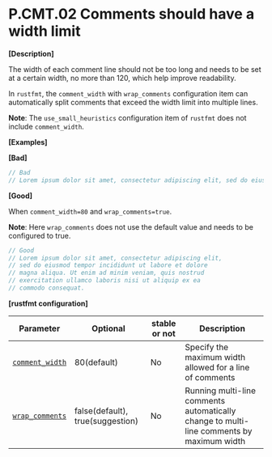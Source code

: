 # P.CMT.02 Comments should have a width limit

**[Description]**

The width of each comment line should not be too long and needs to be set at a certain width, no more than 120, which help improve readability.

In `rustfmt`, the `comment_width` with `wrap_comments` configuration item can automatically split comments that exceed the width limit into multiple lines.

**Note**: The `use_small_heuristics` configuration item of `rustfmt` does not include `comment_width`.

**[Examples]**

**[Bad]**

```rust
// Bad
// Lorem ipsum dolor sit amet, consectetur adipiscing elit, sed do eiusmod tempor incididunt ut labore et dolore magna aliqua. Ut enim ad minim veniam, quis nostrud exercitation ullamco laboris nisi ut aliquip ex ea commodo consequat.
```

**[Good]**

When `comment_width=80` and `wrap_comments=true`.

**Note**: Here `wrap_comments` does not use the default value and needs to be configured to true.

```rust
// Good
// Lorem ipsum dolor sit amet, consectetur adipiscing elit,
// sed do eiusmod tempor incididunt ut labore et dolore
// magna aliqua. Ut enim ad minim veniam, quis nostrud
// exercitation ullamco laboris nisi ut aliquip ex ea
// commodo consequat.
```

**[rustfmt configuration]**

| Parameter                                                              | Optional                         | stable or not | Description                                                                              |
| ---------------------------------------------------------------------- | -------------------------------- | ------------- | ---------------------------------------------------------------------------------------- |
| [`comment_width`](https://rust-lang.github.io/rustfmt/?#comment_width) | 80(default)                      | No            | Specify the maximum width allowed for a line of comments                                 |
| [`wrap_comments`](https://rust-lang.github.io/rustfmt/?#wrap_comments) | false(default), true(suggestion) | No            | Running multi-line comments automatically change to multi-line comments by maximum width |